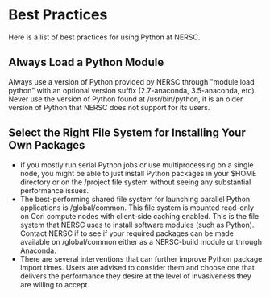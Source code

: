 # Best Practices

Here is a list of best practices for using Python at NERSC.

## Always Load a Python Module

Always use a version of Python provided by NERSC through "module load python" with an optional version suffix (2.7-anaconda, 3.5-anaconda, etc).
Never use the version of Python found at /usr/bin/python, it is an older version of Python that NERSC does not support for its users.

## Select the Right File System for Installing Your Own Packages

* If you mostly run serial Python jobs or use multiprocessing on a single node, you might be able to just install Python packages in your $HOME directory or on the /project file system without seeing any substantial performance issues.
* The best-performing shared file system for launching parallel Python applications is /global/common.
This file system is mounted read-only on Cori compute nodes with client-side caching enabled.
This is the file system that NERSC uses to install software modules (such as Python).
Contact NERSC if to see if your required packages can be made available on /global/common either as a NERSC-build module or through Anaconda.
* There are several interventions that can further improve Python package import times.
Users are advised to consider them and choose one that delivers the performance they desire at the level of invasiveness they are willing to accept.

